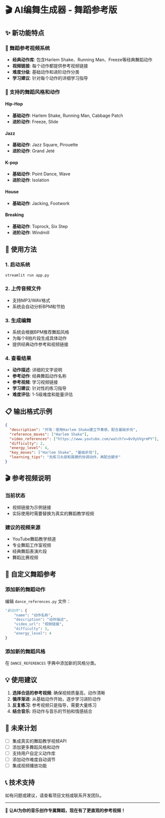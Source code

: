 # 🎬 AI编舞生成器 - 舞蹈参考版

## ✨ 新功能特点

### 🎯 舞蹈参考视频系统
- **经典动作库**: 包含Harlem Shake、Running Man、Freeze等经典舞蹈动作
- **视频链接**: 每个动作都提供参考视频链接
- **难度分级**: 基础动作和进阶动作分类
- **学习建议**: 针对每个动作的详细学习指导

### 🕺 支持的舞蹈风格和动作

#### Hip-Hop
- **基础动作**: Harlem Shake, Running Man, Cabbage Patch
- **进阶动作**: Freeze, Slide

#### Jazz
- **基础动作**: Jazz Square, Pirouette
- **进阶动作**: Grand Jeté

#### K-pop
- **基础动作**: Point Dance, Wave
- **进阶动作**: Isolation

#### House
- **基础动作**: Jacking, Footwork

#### Breaking
- **基础动作**: Toprock, Six Step
- **进阶动作**: Windmill

## 🚀 使用方法

### 1. 启动系统
```bash
streamlit run app.py
```

### 2. 上传音频文件
- 支持MP3/WAV格式
- 系统会自动分析BPM和节拍

### 3. 生成编舞
- 系统会根据BPM推荐舞蹈风格
- 为每个8拍片段生成具体动作
- 提供经典动作参考和视频链接

### 4. 查看结果
- **动作描述**: 详细的文字说明
- **参考动作**: 经典舞蹈动作名称
- **参考视频**: 学习视频链接
- **学习建议**: 针对性的练习指导
- **难度评估**: 1-5级难度和能量评估

## 📋 输出格式示例

```json
{
  "description": "开场：使用Harlem Shake建立节奏感，配合基础步伐",
  "reference_moves": ["Harlem Shake"],
  "video_references": ["https://www.youtube.com/watch?v=8v9yUVgrmPY"],
  "difficulty": 2,
  "energy_level": 4,
  "key_moves": ["Harlem Shake", "基础步伐"],
  "learning_tips": "先练习头部和肩膀的协调动作，再配合脚步"
}
```

## 🎬 参考视频说明

### 当前状态
- 视频链接为示例链接
- 实际使用时需要替换为真实的舞蹈教学视频

### 建议的视频来源
- YouTube舞蹈教学频道
- 专业舞蹈工作室视频
- 经典舞蹈表演片段
- 舞蹈比赛视频

## 🔧 自定义舞蹈参考

### 添加新的舞蹈动作
编辑 `dance_references.py` 文件：

```python
"新动作": {
    "name": "动作名称",
    "description": "动作描述",
    "video_url": "视频链接",
    "difficulty": 3,
    "energy_level": 4
}
```

### 添加新的舞蹈风格
在 `DANCE_REFERENCES` 字典中添加新的风格分类。

## 💡 使用建议

1. **选择合适的参考视频**: 确保视频质量高，动作清晰
2. **循序渐进**: 从基础动作开始，逐步学习进阶动作
3. **反复练习**: 参考视频只是指导，需要大量练习
4. **结合音乐**: 将动作与音乐的节拍和情感结合

## 🎯 未来计划

- [ ] 集成真实的舞蹈教学视频API
- [ ] 添加更多舞蹈风格和动作
- [ ] 支持用户自定义动作库
- [ ] 添加动作难度自动调节
- [ ] 集成视频播放功能

## 📞 技术支持

如有问题或建议，请查看项目文档或联系开发团队。

---

🎵 **让AI为你的音乐创作专属舞蹈，现在有了更直观的参考视频！**
